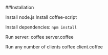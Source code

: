 ##Installation

Install node.js
Install coffee-script

Install dependencies: `npm install`

Run server:
  coffee server.coffee
  

Run any number of clients
  coffee client.coffee
    